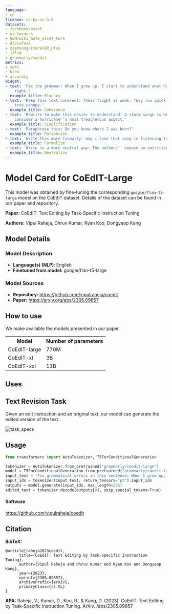 ```yaml
---
language:
- en
license: cc-by-nc-4.0
datasets:
- facebook/asset
- wi_locness
- GEM/wiki_auto_asset_turk
- discofuse
- zaemyung/IteraTeR_plus
- jfleg
- grammarly/coedit
metrics:
- sari
- bleu
- accuracy
widget:
- text: 'Fix the grammar: When I grow up, I start to understand what he said is quite
    right.'
  example_title: Fluency
- text: 'Make this text coherent: Their flight is weak. They run quickly through the
    tree canopy.'
  example_title: Coherence
- text: 'Rewrite to make this easier to understand: A storm surge is what forecasters
    consider a hurricane''s most treacherous aspect.'
  example_title: Simplification
- text: 'Paraphrase this: Do you know where I was born?'
  example_title: Paraphrase
- text: 'Write this more formally: omg i love that song im listening to it right now'
  example_title: Formalize
- text: 'Write in a more neutral way: The authors'' exposé on nutrition studies.'
  example_title: Neutralize
---
```

# Model Card for CoEdIT-Large

This model was obtained by fine-tuning the corresponding `google/flan-t5-large` model on the CoEdIT dataset. Details of the dataset can be found in our paper and repository.

**Paper:** CoEdIT: Text Editing by Task-Specific Instruction Tuning

**Authors:** Vipul Raheja, Dhruv Kumar, Ryan Koo, Dongyeop Kang

## Model Details

### Model Description

- **Language(s) (NLP)**: English
- **Finetuned from model:** google/flan-t5-large

### Model Sources

- **Repository:** https://github.com/vipulraheja/coedit
- **Paper:** https://arxiv.org/abs/2305.09857

## How to use
We make available the models presented in our paper. 

<table>
  <tr>
    <th>Model</th>
    <th>Number of parameters</th>
  </tr>
  <tr>
    <td>CoEdIT-large</td>
    <td>770M</td>
  </tr>
  <tr>
    <td>CoEdIT-xl</td>
    <td>3B</td>
  </tr>
  <tr>
    <td>CoEdIT-xxl</td>
    <td>11B</td>
  </tr>  
</table>


## Uses

## Text Revision Task
Given an edit instruction and an original text, our model can generate the edited version of the text.<br>

![task_specs](https://huggingface.co/grammarly/coedit-xl/resolve/main/task_examples.png)

## Usage
```python
from transformers import AutoTokenizer, T5ForConditionalGeneration

tokenizer = AutoTokenizer.from_pretrained("grammarly/coedit-large")
model = T5ForConditionalGeneration.from_pretrained("grammarly/coedit-large")
input_text = 'Fix grammatical errors in this sentence: When I grow up, I start to understand what he said is quite right.'
input_ids = tokenizer(input_text, return_tensors="pt").input_ids
outputs = model.generate(input_ids, max_length=256)
edited_text = tokenizer.decode(outputs[0], skip_special_tokens=True)
```


#### Software
https://github.com/vipulraheja/coedit

## Citation

**BibTeX:**
```
@article{raheja2023coedit,
      title={CoEdIT: Text Editing by Task-Specific Instruction Tuning}, 
      author={Vipul Raheja and Dhruv Kumar and Ryan Koo and Dongyeop Kang},
      year={2023},
      eprint={2305.09857},
      archivePrefix={arXiv},
      primaryClass={cs.CL}
}
```

**APA:**
Raheja, V., Kumar, D., Koo, R., & Kang, D. (2023). CoEdIT: Text Editing by Task-Specific Instruction Tuning. ArXiv. /abs/2305.09857